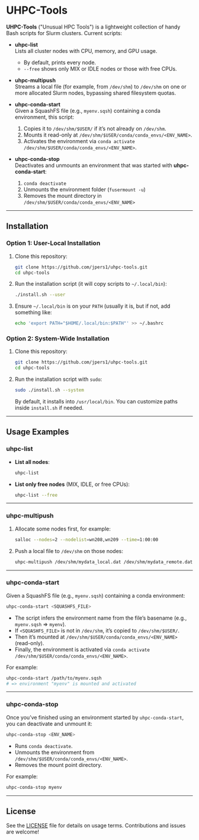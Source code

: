 # UHPC-Tools

**UHPC-Tools** ("Unusual HPC Tools") is a lightweight collection of handy Bash scripts for Slurm clusters. Current scripts:

- **uhpc-list**  
  Lists all cluster nodes with CPU, memory, and GPU usage.  
  - By default, prints every node.  
  - `--free` shows only MIX or IDLE nodes or those with free CPUs.

- **uhpc-multipush**  
  Streams a local file (for example, from `/dev/shm`) to `/dev/shm` on one or more allocated Slurm nodes, bypassing shared filesystem quotas.

- **uhpc-conda-start**  
  Given a SquashFS file (e.g., `myenv.sqsh`) containing a conda environment, this script:
  1. Copies it to `/dev/shm/$USER/` if it’s not already on `/dev/shm`.
  2. Mounts it read-only at `/dev/shm/$USER/conda/conda_envs/<ENV_NAME>`.
  3. Activates the environment via `conda activate /dev/shm/$USER/conda/conda_envs/<ENV_NAME>`.

- **uhpc-conda-stop**  
  Deactivates and unmounts an environment that was started with **uhpc-conda-start**:
  1. `conda deactivate`
  2. Unmounts the environment folder (`fusermount -u`)
  3. Removes the mount directory in `/dev/shm/$USER/conda/conda_envs/<ENV_NAME>`

---

## Installation

### Option 1: User-Local Installation

1. Clone this repository:
   ```bash
   git clone https://github.com/jpers1/uhpc-tools.git
   cd uhpc-tools
   ```
2. Run the installation script (it will copy scripts to `~/.local/bin`):
   ```bash
   ./install.sh --user
   ```
3. Ensure `~/.local/bin` is on your `PATH` (usually it is, but if not, add something like:
   ```bash
   echo 'export PATH="$HOME/.local/bin:$PATH"' >> ~/.bashrc
   ```

### Option 2: System-Wide Installation

1. Clone this repository:
   ```bash
   git clone https://github.com/jpers1/uhpc-tools.git
   cd uhpc-tools
   ```
2. Run the installation script with `sudo`:
   ```bash
   sudo ./install.sh --system
   ```
   By default, it installs into `/usr/local/bin`. You can customize paths inside `install.sh` if needed.

---

## Usage Examples

### uhpc-list

- **List all nodes**:
  ```bash
  uhpc-list
  ```

- **List only free nodes** (MIX, IDLE, or free CPUs):
  ```bash
  uhpc-list --free
  ```

---

### uhpc-multipush

1. Allocate some nodes first, for example:
   ```bash
   salloc --nodes=2 --nodelist=wn208,wn209 --time=1:00:00
   ```
2. Push a local file to `/dev/shm` on those nodes:
   ```bash
   uhpc-multipush /dev/shm/mydata_local.dat /dev/shm/mydata_remote.dat wn208,wn209
   ```

---

### uhpc-conda-start

Given a SquashFS file (e.g., `myenv.sqsh`) containing a conda environment:

```bash
uhpc-conda-start <SQUASHFS_FILE>
```

- The script infers the environment name from the file’s basename (e.g., `myenv.sqsh` => `myenv`).
- If `<SQUASHFS_FILE>` is not in `/dev/shm`, it’s copied to `/dev/shm/$USER/`.
- Then it’s mounted at `/dev/shm/$USER/conda/conda_envs/<ENV_NAME>` (read-only).
- Finally, the environment is activated via `conda activate /dev/shm/$USER/conda/conda_envs/<ENV_NAME>`.

For example:

```bash
uhpc-conda-start /path/to/myenv.sqsh
# => environment "myenv" is mounted and activated
```

---

### uhpc-conda-stop

Once you’ve finished using an environment started by `uhpc-conda-start`, you can deactivate and unmount it:

```bash
uhpc-conda-stop <ENV_NAME>
```

- Runs `conda deactivate`.
- Unmounts the environment from `/dev/shm/$USER/conda/conda_envs/<ENV_NAME>`.
- Removes the mount point directory.

For example:

```bash
uhpc-conda-stop myenv
```

---

## License

See the [LICENSE](LICENSE) file for details on usage terms. Contributions and issues are welcome!
```